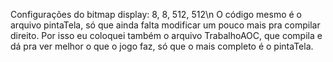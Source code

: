 Configurações do bitmap display: 8, 8, 512, 512\n
O código mesmo é o arquivo pintaTela, só que ainda falta modificar um pouco mais pra compilar direito.
Por isso eu coloquei também o arquivo TrabalhoAOC, que compila e dá pra ver melhor o que o jogo faz, só que o mais completo é o pintaTela.
